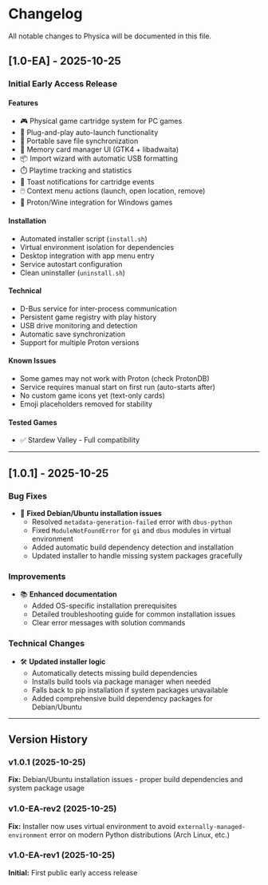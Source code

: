 # Changelog

All notable changes to Physica will be documented in this file.

## [1.0-EA] - 2025-10-25

### Initial Early Access Release

#### Features
- 🎮 Physical game cartridge system for PC games
- 🔌 Plug-and-play auto-launch functionality
- 💾 Portable save file synchronization
- 🎨 Memory card manager UI (GTK4 + libadwaita)
- 📦 Import wizard with automatic USB formatting
- ⏱️ Playtime tracking and statistics
- 🔔 Toast notifications for cartridge events
- 🖱️ Context menu actions (launch, open location, remove)
- 🐧 Proton/Wine integration for Windows games

#### Installation
- Automated installer script (`install.sh`)
- Virtual environment isolation for dependencies
- Desktop integration with app menu entry
- Service autostart configuration
- Clean uninstaller (`uninstall.sh`)

#### Technical
- D-Bus service for inter-process communication
- Persistent game registry with play history
- USB drive monitoring and detection
- Automatic save synchronization
- Support for multiple Proton versions

#### Known Issues
- Some games may not work with Proton (check ProtonDB)
- Service requires manual start on first run (auto-starts after)
- No custom game icons yet (text-only cards)
- Emoji placeholders removed for stability

#### Tested Games
- ✅ Stardew Valley - Full compatibility

---

## [1.0.1] - 2025-10-25

### Bug Fixes
- 🔧 **Fixed Debian/Ubuntu installation issues**
  - Resolved `metadata-generation-failed` error with `dbus-python`
  - Fixed `ModuleNotFoundError` for `gi` and `dbus` modules in virtual environment
  - Added automatic build dependency detection and installation
  - Updated installer to handle missing system packages gracefully

### Improvements
- 📚 **Enhanced documentation**
  - Added OS-specific installation prerequisites
  - Detailed troubleshooting guide for common installation issues
  - Clear error messages with solution commands

### Technical Changes
- 🛠️ **Updated installer logic**
  - Automatically detects missing build dependencies
  - Installs build tools via package manager when needed
  - Falls back to pip installation if system packages unavailable
  - Added comprehensive build dependency packages for Debian/Ubuntu

---

## Version History

### v1.0.1 (2025-10-25)
**Fix:** Debian/Ubuntu installation issues - proper build dependencies and system package usage

### v1.0-EA-rev2 (2025-10-25)
**Fix:** Installer now uses virtual environment to avoid `externally-managed-environment` error on modern Python distributions (Arch Linux, etc.)

### v1.0-EA-rev1 (2025-10-25)
**Initial:** First public early access release

